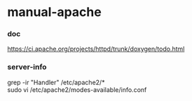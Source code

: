 # manual-apache

### doc
https://ci.apache.org/projects/httpd/trunk/doxygen/todo.html   

### server-info
grep -ir "Handler" /etc/apache2/*   
sudo vi /etc/apache2/modes-available/info.conf
